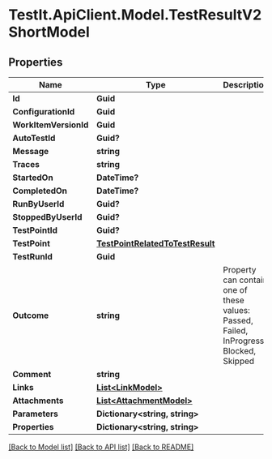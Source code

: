 # TestIt.ApiClient.Model.TestResultV2ShortModel

## Properties

Name | Type | Description | Notes
------------ | ------------- | ------------- | -------------
**Id** | **Guid** |  | 
**ConfigurationId** | **Guid** |  | 
**WorkItemVersionId** | **Guid** |  | 
**AutoTestId** | **Guid?** |  | [optional] 
**Message** | **string** |  | [optional] 
**Traces** | **string** |  | [optional] 
**StartedOn** | **DateTime?** |  | [optional] 
**CompletedOn** | **DateTime?** |  | [optional] 
**RunByUserId** | **Guid?** |  | [optional] 
**StoppedByUserId** | **Guid?** |  | [optional] 
**TestPointId** | **Guid?** |  | [optional] 
**TestPoint** | [**TestPointRelatedToTestResult**](TestPointRelatedToTestResult.md) |  | [optional] 
**TestRunId** | **Guid** |  | 
**Outcome** | **string** | Property can contain one of these values: Passed, Failed, InProgress, Blocked, Skipped | 
**Comment** | **string** |  | [optional] 
**Links** | [**List&lt;LinkModel&gt;**](LinkModel.md) |  | [optional] 
**Attachments** | [**List&lt;AttachmentModel&gt;**](AttachmentModel.md) |  | [optional] 
**Parameters** | **Dictionary&lt;string, string&gt;** |  | [optional] 
**Properties** | **Dictionary&lt;string, string&gt;** |  | [optional] 

[[Back to Model list]](../README.md#documentation-for-models) [[Back to API list]](../README.md#documentation-for-api-endpoints) [[Back to README]](../README.md)

